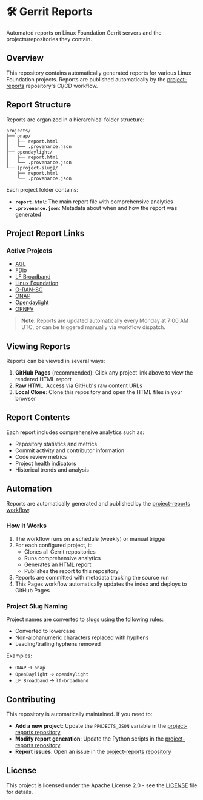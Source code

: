 <!--
# SPDX-License-Identifier: Apache-2.0
# SPDX-FileCopyrightText: 2025 The Linux Foundation
-->

# 🛠️ Gerrit Reports

Automated reports on Linux Foundation Gerrit servers and the projects/repositories they contain.

## Overview

This repository contains automatically generated reports for various Linux Foundation projects. Reports are published automatically by the [project-reports](https://github.com/modeseven-lfit/project-reports) repository's CI/CD workflow.

## Report Structure

Reports are organized in a hierarchical folder structure:

```
projects/
├── onap/
│   ├── report.html
│   └── .provenance.json
├── opendaylight/
│   ├── report.html
│   └── .provenance.json
└── [project-slug]/
    ├── report.html
    └── .provenance.json
```

Each project folder contains:
- **`report.html`**: The main report file with comprehensive analytics
- **`.provenance.json`**: Metadata about when and how the report was generated

## Project Report Links

### Active Projects

- [AGL](https://modeseven-lfit.github.io/gerrit-reports/projects/agl/report.html)
- [FDio](https://modeseven-lfit.github.io/gerrit-reports/projects/fdio/report.html)
- [LF Broadband](https://modeseven-lfit.github.io/gerrit-reports/projects/lf-broadband/report.html)
- [Linux Foundation](https://modeseven-lfit.github.io/gerrit-reports/projects/linux-foundation/report.html)
- [O-RAN-SC](https://modeseven-lfit.github.io/gerrit-reports/projects/o-ran-sc/report.html)
- [ONAP](https://modeseven-lfit.github.io/gerrit-reports/projects/onap/report.html)
- [Opendaylight](https://modeseven-lfit.github.io/gerrit-reports/projects/opendaylight/report.html)
- [OPNFV](https://modeseven-lfit.github.io/gerrit-reports/projects/opnfv/report.html)


> **Note**: Reports are updated automatically every Monday at 7:00 AM UTC, or can be triggered manually via workflow dispatch.

## Viewing Reports

Reports can be viewed in several ways:

1. **GitHub Pages** (recommended): Click any project link above to view the rendered HTML report
2. **Raw HTML**: Access via GitHub's raw content URLs
3. **Local Clone**: Clone this repository and open the HTML files in your browser

## Report Contents

Each report includes comprehensive analytics such as:

- Repository statistics and metrics
- Commit activity and contributor information
- Code review metrics
- Project health indicators
- Historical trends and analysis

## Automation

Reports are automatically generated and published by the [project-reports workflow](https://github.com/modeseven-lfit/project-reports/blob/main/.github/workflows/reporting.yaml).

### How It Works

1. The workflow runs on a schedule (weekly) or manual trigger
2. For each configured project, it:
   - Clones all Gerrit repositories
   - Runs comprehensive analytics
   - Generates an HTML report
   - Publishes the report to this repository
3. Reports are committed with metadata tracking the source run
4. This Pages workflow automatically updates the index and deploys to GitHub Pages

### Project Slug Naming

Project names are converted to slugs using the following rules:
- Converted to lowercase
- Non-alphanumeric characters replaced with hyphens
- Leading/trailing hyphens removed

Examples:
- `ONAP` → `onap`
- `OpenDaylight` → `opendaylight`
- `LF Broadband` → `lf-broadband`

## Contributing

This repository is automatically maintained. If you need to:

- **Add a new project**: Update the `PROJECTS_JSON` variable in the [project-reports repository](https://github.com/modeseven-lfit/project-reports)
- **Modify report generation**: Update the Python scripts in the [project-reports repository](https://github.com/modeseven-lfit/project-reports)
- **Report issues**: Open an issue in the [project-reports repository](https://github.com/modeseven-lfit/project-reports/issues)

## License

This project is licensed under the Apache License 2.0 - see the [LICENSE](LICENSE) file for details.
